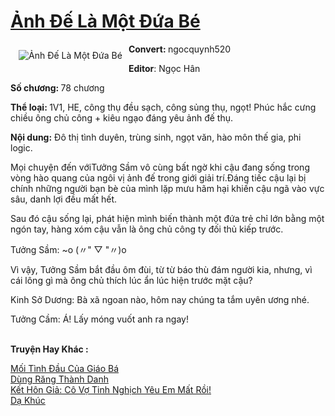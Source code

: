 <a href="https://utruyen.com/truyen/anh-de-la-mot-dua-be/19077/" title="Ảnh Đế Là Một Đứa Bé"><h1>Ảnh Đế Là Một Đứa Bé</h1></a><div style="display:table"><img align="right" style="float: left; padding: 10px;" src="https://utruyen.com/images/story/200x260/anh-de-la-mot-dua-be.jpg" alt="Ảnh Đế Là Một Đứa Bé"><b>Convert: </b>ngocquynh520<p></p><b>Editor</b>: Ngọc Hân<p></p><b>Số chương: </b>78 chương<p></p><b>Thể loại: </b>1V1, HE, công thụ đều sạch, công sủng thụ, ngọt! Phúc hắc cưng chiều ông chủ công + kiêu ngạo đáng yêu ảnh đế thụ.<p></p><b>Nội dung:</b> Đô thị tình duyên, trùng sinh, ngọt văn, hào môn thế gia, phi logic.<p></p>Mọi chuyện đến vớiTưởng Sầm vô cùng bất ngờ khi cậu đang sống trong vòng hào quang của ngôi vị ảnh đế trong giới giải trí.Đáng tiếc cậu lại bị chính những người bạn bè của mình lặp mưu hãm hại khiến cậu ngã vào vực sâu, danh lợi đều mất hết.<p></p>Sau đó cậu sống lại, phát hiện mình biến thành một đứa trẻ chỉ lớn bằng một ngón tay, hàng xóm cậu vẫn là ông chủ công ty đối thủ kiếp trước.<p></p>Tưởng Sầm: ~o (〃" ▽ "〃)o<p></p>Vì vậy, Tưởng Sầm bắt đầu ôm đùi, từ từ báo thù đám người kia, nhưng, vì cái lông gì mà ông chủ thích lúc ẩn lúc hiện trước mặt cậu?<p></p>Kinh Sở Dương: Bà xã ngoan nào, hôm nay chúng ta tắm uyên ương nhé.<p></p>Tưởng Cầm: Á! Lấy móng vuốt anh ra ngay!</div><p><br><b>Truyện Hay Khác :</b></p><a href="https://utruyen.com/truyen/moi-tinh-dau-cua-giao-ba/19292/" alt="Mối Tình Đầu Của Giáo Bá">Mối Tình Đầu Của Giáo Bá</a><br/><a href="https://github.com/quanluxury/ngontinhhot/tree/master/truyenhay/19477/" alt="Dùng Răng Thành Danh">Dùng Răng Thành Danh</a><br/><a href="https://github.com/quanluxury/ngontinhhot/tree/master/truyenhay/19534/" alt="Kết Hôn Giả: Cô Vợ Tinh Nghịch Yêu Em Mất Rồi!">Kết Hôn Giả: Cô Vợ Tinh Nghịch Yêu Em Mất Rồi!</a><br/><a href="https://github.com/quanluxury/ngontinhhot/tree/master/truyenhay/20410/" alt="Dạ Khúc">Dạ Khúc</a><br/>